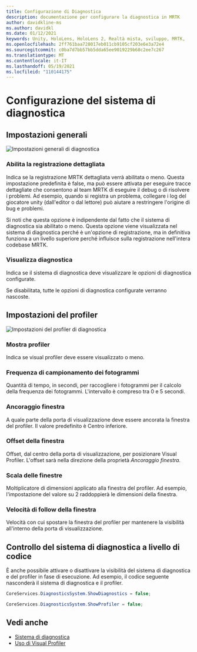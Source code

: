 ```yaml
---
title: Configurazione di Diagnostica
description: documentazione per configurare la diagnostica in MRTK
author: davidkline-ms
ms.author: davidkl
ms.date: 01/12/2021
keywords: Unity, HoloLens, HoloLens 2, Realtà mista, sviluppo, MRTK,
ms.openlocfilehash: 2ff761baa728017eb011cb9105cf203e6e3a72e4
ms.sourcegitcommit: c0ba7d7bb57bb5dda65ee9019229b68c2ee7c267
ms.translationtype: MT
ms.contentlocale: it-IT
ms.lasthandoff: 05/19/2021
ms.locfileid: "110144175"
---
```

# <a name="configuring-the-diagnostics-system"></a>Configurazione del sistema di diagnostica

## <a name="general-settings"></a>Impostazioni generali

![Impostazioni generali di diagnostica](../images/diagnostics/DiagnosticsGeneralSettings.png)

### <a name="enable-verbose-logging"></a>Abilita la registrazione dettagliata

Indica se la registrazione MRTK dettagliata verrà abilitata o meno. Questa impostazione predefinita è false, ma può essere attivata per eseguire tracce dettagliate che consentono al team MRTK di eseguire il debug o di risolvere i problemi. Ad esempio, quando si registra un problema, collegare i log del giocatore unity (dall'editor o dal lettore) può aiutare a restringere l'origine di bug e problemi.

Si noti che questa opzione è indipendente dal fatto che il sistema di diagnostica sia abilitato o meno. Questa opzione viene visualizzata nel sistema di diagnostica perché è un'opzione di registrazione, ma in definitiva funziona a un livello superiore perché influisce sulla registrazione nell'intera codebase MRTK.

### <a name="show-diagnostics"></a>Visualizza diagnostica

Indica se il sistema di diagnostica deve visualizzare le opzioni di diagnostica configurate.

Se disabilitata, tutte le opzioni di diagnostica configurate verranno nascoste.

## <a name="profiler-settings"></a>Impostazioni del profiler

![Impostazioni del profiler di diagnostica](../images/diagnostics/DiagnosticsProfilerSettings.png)

### <a name="show-profiler"></a>Mostra profiler

Indica se visual profiler deve essere visualizzato o meno.

### <a name="frame-sample-rate"></a>Frequenza di campionamento dei fotogrammi

Quantità di tempo, in secondi, per raccogliere i fotogrammi per il calcolo della frequenza dei fotogrammi. L'intervallo è compreso tra 0 e 5 secondi.

### <a name="window-anchor"></a>Ancoraggio finestra

A quale parte della porta di visualizzazione deve essere ancorata la finestra del profiler. Il valore predefinito è Centro inferiore.

### <a name="window-offset"></a>Offset della finestra

Offset, dal centro della porta di visualizzazione, per posizionare Visual Profiler. L'offset sarà nella direzione della proprietà *Ancoraggio finestra.*

### <a name="window-scale"></a>Scala delle finestre

Moltiplicatore di dimensioni applicato alla finestra del profiler. Ad esempio, l'impostazione del valore su 2 raddoppierà le dimensioni della finestra.

### <a name="window-follow-speed"></a>Velocità di follow della finestra

Velocità con cui spostare la finestra del profiler per mantenere la visibilità all'interno della porta di visualizzazione.

## <a name="programmatically-controlling-the-diagnostics-system"></a>Controllo del sistema di diagnostica a livello di codice

È anche possibile attivare o disattivare la visibilità del sistema di diagnostica e del profiler in fase di esecuzione. Ad esempio, il codice seguente nasconderà il sistema di diagnostica e il profiler.

```c#
CoreServices.DiagnosticsSystem.ShowDiagnostics = false;

CoreServices.DiagnosticsSystem.ShowProfiler = false;
```

## <a name="see-also"></a>Vedi anche

- [Sistema di diagnostica](diagnostics-system-getting-started.md)
- [Uso di Visual Profiler](using-visual-profiler.md)
